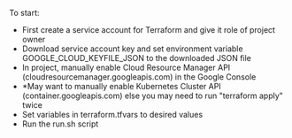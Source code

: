 To start:
- First create a service account for Terraform and give it role of project owner
- Download service account key and set environment variable GOOGLE_CLOUD_KEYFILE_JSON to the downloaded JSON file
- In project, manually enable Cloud Resource Manager API (cloudresourcemanager.googleapis.com) in the Google Console
- *May want to manually enable Kubernetes Cluster API (container.googleapis.com) else you may need to run "terraform apply" twice
- Set variables in terraform.tfvars to desired values
- Run the run.sh script